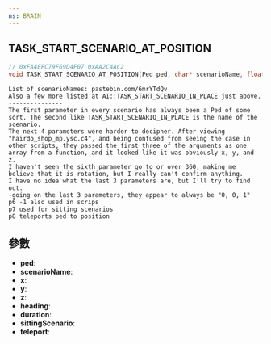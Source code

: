 ```yaml
---
ns: BRAIN
---
```

## TASK_START_SCENARIO_AT_POSITION

```c
// 0xFA4EFC79F69D4F07 0xAA2C4AC2
void TASK_START_SCENARIO_AT_POSITION(Ped ped, char* scenarioName, float x, float y, float z, float heading, int duration, BOOL sittingScenario, BOOL teleport);
```

```
List of scenarioNames: pastebin.com/6mrYTdQv  
Also a few more listed at AI::TASK_START_SCENARIO_IN_PLACE just above.  
---------------  
The first parameter in every scenario has always been a Ped of some sort. The second like TASK_START_SCENARIO_IN_PLACE is the name of the scenario.   
The next 4 parameters were harder to decipher. After viewing "hairdo_shop_mp.ysc.c4", and being confused from seeing the case in other scripts, they passed the first three of the arguments as one array from a function, and it looked like it was obviously x, y, and z.  
I haven't seen the sixth parameter go to or over 360, making me believe that it is rotation, but I really can't confirm anything.  
I have no idea what the last 3 parameters are, but I'll try to find out.  
-going on the last 3 parameters, they appear to always be "0, 0, 1"  
p6 -1 also used in scrips  
p7 used for sitting scenarios  
p8 teleports ped to position  
```

## 參數
* **ped**: 
* **scenarioName**: 
* **x**: 
* **y**: 
* **z**: 
* **heading**: 
* **duration**: 
* **sittingScenario**: 
* **teleport**: 

